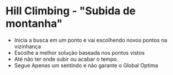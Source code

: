# Hill Climbing - "Subida de montanha"

 - Inicia a busca em um ponto e vai escolhendo novos pontos na vizinhança
 - Escolhe a melhor solução baseada nos pontos vistos
 - Até não ter onde subir ou acabar o tempo.  
 - Segue Apenas um sentindo e não garante o Global Optima